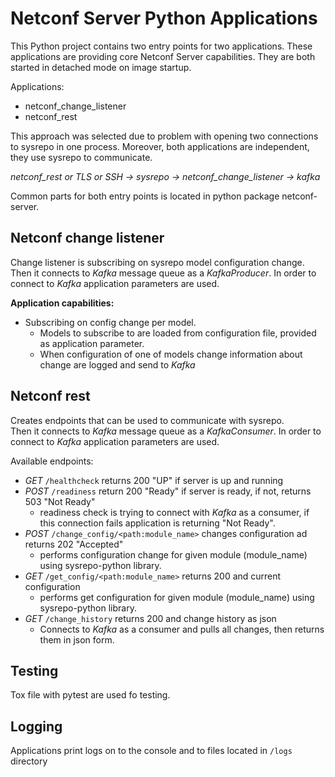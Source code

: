 # Netconf Server Python Applications
This Python project contains two entry points for two applications. 
These applications are providing core Netconf Server capabilities.
They are both started in detached mode on image startup.

Applications:
- netconf_change_listener
- netconf_rest

This approach was selected due to problem with opening two connections to sysrepo in one process.
Moreover, both applications are independent, they use sysrepo to communicate.

*netconf_rest or TLS or SSH -> sysrepo -> netconf_change_listener -> kafka*

Common parts for both entry points is located in python package netconf-server.


## Netconf change listener
Change listener is subscribing on sysrepo model configuration change.
Then it connects to *Kafka* message queue as a *KafkaProducer*.
In order to connect to *Kafka* application parameters are used. 

**Application capabilities:**
- Subscribing on config change per model.
    - Models to subscribe to are loaded from configuration file,
      provided as application parameter.
    - When configuration of one of models change
      information about change are logged and send to *Kafka*


## Netconf rest
Creates endpoints that can be used to communicate with sysrepo.   
Then it connects to *Kafka* message queue as a *KafkaConsumer*.
In order to connect to *Kafka* application parameters are used.

Available endpoints:
- *GET* `/healthcheck` returns 200 "UP" if server is up and running
- *POST* `/readiness` return 200 "Ready" if server is ready, if not, returns 503 "Not Ready"
  - readiness check is trying to connect with *Kafka* as a consumer,
    if this connection fails application is returning "Not Ready".
- *POST* `/change_config/<path:module_name>` changes configuration ad returns 202 "Accepted"
  - performs configuration change for given module (module_name) using sysrepo-python library.
- *GET* `/get_config/<path:module_name>` returns 200 and current configuration
  - performs get configuration for given module (module_name) using sysrepo-python library.
- *GET* `/change_history` returns 200 and change history as json
  - Connects to *Kafka* as a consumer and pulls all changes, then returns them in json form. 


## Testing
Tox file with pytest are used fo testing. 


## Logging
Applications print logs on to the console and to files located in `/logs` directory
